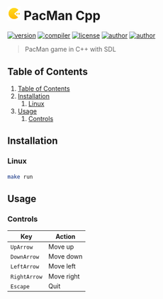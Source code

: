 # <img src="assets/icon.png" alt="icon" width="6%"/> PacMan Cpp

[![version](https://img.shields.io/badge/version-1.0.0-blue.svg)](https://github.com/LosKeeper/PacManCpp)
[![compiler](https://img.shields.io/badge/compiler-g++-red.svg)](https://github.com/LosKeeper/PacManCpp/blob/main/Makefile)
[![license](https://img.shields.io/badge/license-GPL_3.0-yellow.svg)](https://github.com/LosKeeper/PacManCpp/blob/main/LICENSE)
[![author](https://img.shields.io/badge/author-LosKeeper-blue)](https://github.com/LosKeeper)
[![author](https://img.shields.io/badge/author-EthanAndreas-blue)](https://github.com/EthanAndreas)
> PacMan game in C++ with SDL

## Table of Contents

1. [Table of Contents](#table-of-contents)
2. [Installation](#installation)
   1. [Linux](#linux)
3. [Usage](#usage)
   1. [Controls](#controls)

## Installation

### Linux

```bash
make run
```

## Usage

### Controls

| Key          | Action     |
| ------------ | ---------- |
| `UpArrow`    | Move up    |
| `DownArrow`  | Move down  |
| `LeftArrow`  | Move left  |
| `RightArrow` | Move right |
| `Escape`     | Quit       |
